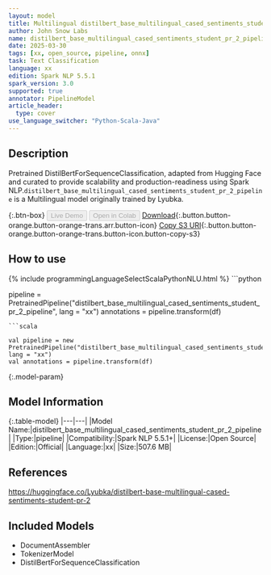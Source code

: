 ```yaml
---
layout: model
title: Multilingual distilbert_base_multilingual_cased_sentiments_student_pr_2_pipeline pipeline DistilBertForSequenceClassification from Lyubka
author: John Snow Labs
name: distilbert_base_multilingual_cased_sentiments_student_pr_2_pipeline
date: 2025-03-30
tags: [xx, open_source, pipeline, onnx]
task: Text Classification
language: xx
edition: Spark NLP 5.5.1
spark_version: 3.0
supported: true
annotator: PipelineModel
article_header:
  type: cover
use_language_switcher: "Python-Scala-Java"
---
```


## Description

Pretrained DistilBertForSequenceClassification, adapted from Hugging Face and curated to provide scalability and production-readiness using Spark NLP.`distilbert_base_multilingual_cased_sentiments_student_pr_2_pipeline` is a Multilingual model originally trained by Lyubka.

{:.btn-box}
<button class="button button-orange" disabled>Live Demo</button>
<button class="button button-orange" disabled>Open in Colab</button>
[Download](https://s3.amazonaws.com/auxdata.johnsnowlabs.com/public/models/distilbert_base_multilingual_cased_sentiments_student_pr_2_pipeline_xx_5.5.1_3.0_1743377859027.zip){:.button.button-orange.button-orange-trans.arr.button-icon}
[Copy S3 URI](s3://auxdata.johnsnowlabs.com/public/models/distilbert_base_multilingual_cased_sentiments_student_pr_2_pipeline_xx_5.5.1_3.0_1743377859027.zip){:.button.button-orange.button-orange-trans.button-icon.button-copy-s3}

## How to use



<div class="tabs-box" markdown="1">
{% include programmingLanguageSelectScalaPythonNLU.html %}
```python

pipeline = PretrainedPipeline("distilbert_base_multilingual_cased_sentiments_student_pr_2_pipeline", lang = "xx")
annotations =  pipeline.transform(df)   

```
```scala

val pipeline = new PretrainedPipeline("distilbert_base_multilingual_cased_sentiments_student_pr_2_pipeline", lang = "xx")
val annotations = pipeline.transform(df)

```
</div>

{:.model-param}
## Model Information

{:.table-model}
|---|---|
|Model Name:|distilbert_base_multilingual_cased_sentiments_student_pr_2_pipeline|
|Type:|pipeline|
|Compatibility:|Spark NLP 5.5.1+|
|License:|Open Source|
|Edition:|Official|
|Language:|xx|
|Size:|507.6 MB|

## References

https://huggingface.co/Lyubka/distilbert-base-multilingual-cased-sentiments-student-pr-2

## Included Models

- DocumentAssembler
- TokenizerModel
- DistilBertForSequenceClassification